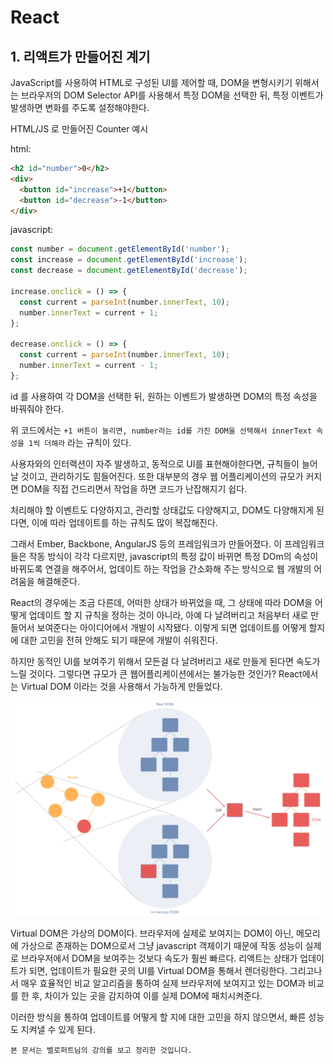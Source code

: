 # React

## 1. 리액트가 만들어진 계기

JavaScript를 사용하여 HTML로 구성된 UI를 제어할 때, DOM을 변형시키기 위해서는 브라우저의 DOM Selector API를 사용해서 특정 DOM을 선택한 뒤, 특정 이벤트가 발생하면 변화를 주도록 설정해야한다.



HTML/JS 로 만들어진 Counter 예시

html:

```html
<h2 id="number">0</h2>
<div>
  <button id="increase">+1</button>
  <button id="decrease">-1</button>
</div>
```

javascript:

```javascript
const number = document.getElementById('number');
const increase = document.getElementById('increase');
const decrease = document.getElementById('decrease');

increase.onclick = () => {
  const current = parseInt(number.innerText, 10);
  number.innerText = current + 1;
};

decrease.onclick = () => {
  const current = parseInt(number.innerText, 10);
  number.innerText = current - 1;
};
```

id 를 사용하여 각 DOM을 선택한 뒤, 원하는 이벤트가 발생하면 DOM의 특정 속성을 바꿔줘야 한다.

위 코드에서는 `+1 버튼이 눌리면, number라는 id를 가진 DOM을 선택해서 innerText 속성을 1씩 더해라` 라는 규칙이 있다. 

사용자와의 인터랙션이 자주 발생하고, 동적으로 UI를 표현해야한다면, 규칙들이 늘어날 것이고, 관리하기도 힘들어진다. 또한 대부분의 경우 웹 어플리케이션의 규모가 커지면 DOM을 직접 건드리면서 작업을 하면 코드가 난잡해지기 쉽다.



처리해야 할 이벤트도 다양하지고, 관리할 상태값도 다양해지고, DOM도 다양해지게 된다면, 이에 따라 업데이트를 하는 규칙도 많이 복잡해진다.

그래서 Ember, Backbone, AngularJS 등의 프레임워크가 만들어졌다. 이 프레임워크들은 작동 방식이 각각 다르지만, javascript의 특정 값이 바뀌면 특정 DOm의 속성이 바뀌도록 연결을 해주어서, 업데이트 하는 작업을 간소화해 주는 방식으로 웹 개발의 어려움을 해결해준다.

React의 경우에는 조금 다른데, 어떠한 상태가 바뀌었을 때, 그 상태에 따라 DOM을 어떻게 업데이트 할 지 규칙을 정하는 것이 아니라, 아예 다 날려버리고 처음부터 새로 만들어서 보여준다는 아이디어에서 개발이 시작됐다. 이렇게 되면 업데이트를 어떻게 할지에 대한 고민을 전혀 안해도 되기 때문에 개발이 쉬워진다.

하지만 동적인 UI를 보여주기 위해서 모든걸 다 날려버리고 새로 만들게 된다면 속도가 느릴 것이다. 그렇다면 규모가 큰 웹어플리케이션에서는 불가능한 것인가? React에서는 Virtual DOM 이라는 것을 사용해서 가능하게 만들었다.

![image-20210315235643994](React_1.assets/image-20210315235643994.png)

Virtual DOM은 가상의 DOM이다. 브라우저에 실제로 보여지는 DOM이 아닌, 메모리에 가상으로 존재하는 DOM으로서 그냥 javascript 객체이기 때문에 작동 성능이 실제로 브라우저에서 DOM을 보여주는 것보다 속도가 훨씬 빠르다. 리액트는 상태가 업데이트가 되면, 업데이트가 필요한 곳의 UI를 Virtual DOM을 통해서 렌더링한다. 그리고나서 매우 효율적인 비교 알고리즘을 통하여 실제 브라우저에 보여지고 있는 DOM과 비교를 한 후, 차이가 있는 곳을 감지하여 이를 실제 DOM에 패치시켜준다. 

이러한 방식을 통하여 업데이트를 어떻게 할 지에 대한 고민을 하지 않으면서, 빠른 성능도 지켜낼 수 있게 된다.















`본 문서는 벨로퍼트님의 강의를 보고 정리한 것입니다.`